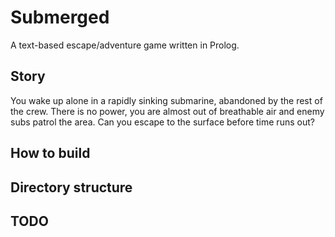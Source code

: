 # Submerged

A text-based escape/adventure game written in Prolog.

## Story

You wake up alone in a rapidly sinking submarine, abandoned by the rest of the crew. There is no power, you are almost out of breathable air and enemy subs patrol the area. Can you escape to the surface before time runs out?

## How to build

## Directory structure

## TODO
